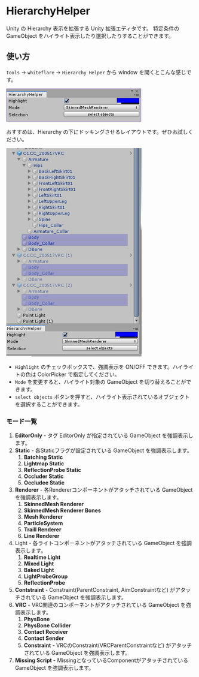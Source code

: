 # HierarchyHelper

Unity の Hierarchy 表示を拡張する Unity 拡張エディタです。
特定条件の GameObject をハイライト表示したり選択したりすることができます。

## 使い方

`Tools` → `whiteflare` → `Hierarchy Helper` から window を開くとこんな感じです。

![Image](./img/HierarchyHelper-01.png)

おすすめは、Hierarchy の下にドッキングさせるレイアウトです。ぜひお試しください。

![Image](./img/HierarchyHelper-02.png)

- `Highlight` のチェックボックスで、強調表示を ON/OFF できます。ハイライトの色は ColorPicker で指定してください。
- `Mode` を変更すると、ハイライト対象の GameObject を切り替えることができます。
- `select objects` ボタンを押すと、ハイライト表示されているオブジェクトを選択することができます。

### モード一覧

1. **EditorOnly** - タグ EditorOnly が指定されている GameObject を強調表示します。
2. **Static** - 各Staticフラグが設定されている GameObject を強調表示します。
    1. **Batching Static**
    2. **Lightmap Static**
    3. **ReflectionProbe Static**
    4. **Occluder Static**
    5. **Occludee Static**
3. **Renderer** - 各Rendererコンポーネントがアタッチされている GameObject を強調表示します。
    1. **SkinnedMesh Renderer**
    2. **SkinnedMesh Renderer Bones**
    3. **Mesh Renderer**
    4. **ParticleSystem**
    5. **Traill Renderer**
    6. **Line Renderer**
4. Light - 各ライトコンポーネントがアタッチされている GameObject を強調表示します。
    1. **Realtime Light**
    2. **Mixed Light**
    3. **Baked Light**
    4. **LightProbeGroup**
    5. **ReflectionProbe**
5. **Contstraint** - Constraint(ParentConstraint, AimConstraintなど) がアタッチされている GameObject を強調表示します。
6. **VRC** - VRC関連のコンポーネントがアタッチされている GameObject を強調表示します。
    1. **PhysBone**
    2. **PhysBone Collider**
    3. **Contact Receiver**
    4. **Contact Sender**
    5. **Constraint** - VRCのConstraint(VRCParentConstraintなど) がアタッチされている GameObject を強調表示します。
7. **Missing Script** - MissingとなっているComponentがアタッチされている GameObject を強調表示します。
